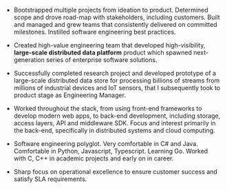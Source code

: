 - Bootstrapped multiple projects from ideation to product. Determined scope and drove road-map with stakeholders, including customers. Built and managed and grew teams that consistently delivered on committed milestones. Instilled software engineering best practices.

- Created high-value engineering team that developed high-visibility, **large-scale distributed data platform** product which spawned next-generation series of enterprise software solutions.

- Successfully completed research project and developed prototype of a large-scale distributed data store for processing billions of streams from millions of industrial devices and IoT sensors, that I subsequently took to product stage as Engineering Manager.

- Worked throughout the stack, from using front-end frameworks to develop modern web apps, to back-end development, including storage, access layers, API and middleware SDK. Focus and interest primarily in the back-end, specifically in distributed systems and cloud computing.

- Software engineering polyglot. Very comfortable in C# and Java. Comfortable in Python, Javascript, Typescript. Learning Go. Worked with C, C++ in academic projects and early on in career.

- Sharp focus on operational excellence to ensure customer success and satisfy SLA requirements.

